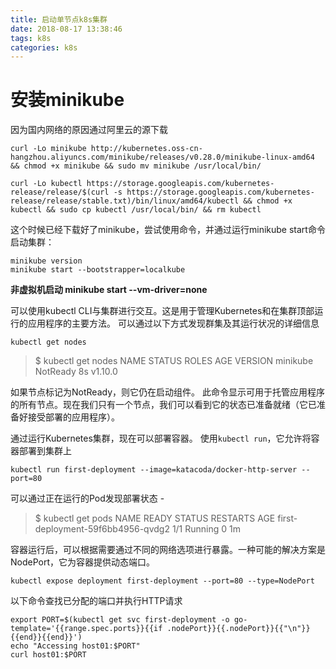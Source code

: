 ```yaml
---
title: 启动单节点k8s集群
date: 2018-08-17 13:38:46
tags: k8s
categories: k8s
---
```


# 安装minikube

因为国内网络的原因通过阿里云的源下载

```
curl -Lo minikube http://kubernetes.oss-cn-hangzhou.aliyuncs.com/minikube/releases/v0.28.0/minikube-linux-amd64 && chmod +x minikube && sudo mv minikube /usr/local/bin/
```

```
curl -Lo kubectl https://storage.googleapis.com/kubernetes-release/release/$(curl -s https://storage.googleapis.com/kubernetes-release/release/stable.txt)/bin/linux/amd64/kubectl && chmod +x kubectl && sudo cp kubectl /usr/local/bin/ && rm kubectl
```

这个时候已经下载好了minikube，尝试使用命令，并通过运行minikube start命令启动集群：

```
minikube version
minikube start --bootstrapper=localkube
```
**非虚拟机启动 minikube start --vm-driver=none**


可以使用kubectl CLI与集群进行交互。这是用于管理Kubernetes和在集群顶部运行的应用程序的主要方法。 可以通过以下方式发现群集及其运行状况的详细信息

```
kubectl get nodes
```

> $ kubectl get nodes
> NAME       STATUS     ROLES     AGE       VERSION
> minikube   NotReady   <none>    8s        v1.10.0

如果节点标记为NotReady，则它仍在启动组件。 此命令显示可用于托管应用程序的所有节点。现在我们只有一个节点，我们可以看到它的状态已准备就绪（它已准备好接受部署的应用程序）。

通过运行Kubernetes集群，现在可以部署容器。 使用`kubectl run`，它允许将容器部署到集群上 

```shell
kubectl run first-deployment --image=katacoda/docker-http-server --port=80
```

可以通过正在运行的Pod发现部署状态 - 

> $ kubectl get pods
> NAME                                                     READY     STATUS    RESTARTS   AGE
> first-deployment-59f6bb4956-qvdg2   1/1       Running           0          1m

容器运行后，可以根据需要通过不同的网络选项进行暴露。一种可能的解决方案是NodePort，它为容器提供动态端口。

```shell
kubectl expose deployment first-deployment --port=80 --type=NodePort
```

以下命令查找已分配的端口并执行HTTP请求

```shell
export PORT=$(kubectl get svc first-deployment -o go-template='{{range.spec.ports}}{{if .nodePort}}{{.nodePort}}{{"\n"}}{{end}}{{end}}')
echo "Accessing host01:$PORT"
curl host01:$PORT
```

























